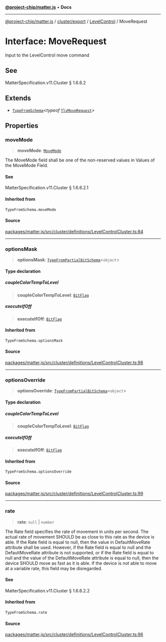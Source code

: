 [**@project-chip/matter.js**](../../../../../README.md) • **Docs**

***

[@project-chip/matter.js](../../../../../modules.md) / [cluster/export](../../../README.md) / [LevelControl](../README.md) / MoveRequest

# Interface: MoveRequest

Input to the LevelControl move command

## See

MatterSpecification.v11.Cluster § 1.6.6.2

## Extends

- [`TypeFromSchema`](../../../../../tlv/export/README.md#typefromschemas)\<*typeof* [`TlvMoveRequest`](../README.md#tlvmoverequest)\>

## Properties

### moveMode

> **moveMode**: [`MoveMode`](../enumerations/MoveMode.md)

The MoveMode field shall be one of the non-reserved values in Values of the MoveMode Field.

#### See

MatterSpecification.v11.Cluster § 1.6.6.2.1

#### Inherited from

`TypeFromSchema.moveMode`

#### Source

[packages/matter.js/src/cluster/definitions/LevelControlCluster.ts:84](https://github.com/project-chip/matter.js/blob/7a8cbb56b87d4ccf34bec5a9a95ab40a1711324f/packages/matter.js/src/cluster/definitions/LevelControlCluster.ts#L84)

***

### optionsMask

> **optionsMask**: [`TypeFromPartialBitSchema`](../../../../../schema/export/README.md#typefrompartialbitschemat)\<`object`\>

#### Type declaration

##### coupleColorTempToLevel

> **coupleColorTempToLevel**: [`BitFlag`](../../../../../schema/export/README.md#bitflag)

##### executeIfOff

> **executeIfOff**: [`BitFlag`](../../../../../schema/export/README.md#bitflag)

#### Inherited from

`TypeFromSchema.optionsMask`

#### Source

[packages/matter.js/src/cluster/definitions/LevelControlCluster.ts:98](https://github.com/project-chip/matter.js/blob/7a8cbb56b87d4ccf34bec5a9a95ab40a1711324f/packages/matter.js/src/cluster/definitions/LevelControlCluster.ts#L98)

***

### optionsOverride

> **optionsOverride**: [`TypeFromPartialBitSchema`](../../../../../schema/export/README.md#typefrompartialbitschemat)\<`object`\>

#### Type declaration

##### coupleColorTempToLevel

> **coupleColorTempToLevel**: [`BitFlag`](../../../../../schema/export/README.md#bitflag)

##### executeIfOff

> **executeIfOff**: [`BitFlag`](../../../../../schema/export/README.md#bitflag)

#### Inherited from

`TypeFromSchema.optionsOverride`

#### Source

[packages/matter.js/src/cluster/definitions/LevelControlCluster.ts:99](https://github.com/project-chip/matter.js/blob/7a8cbb56b87d4ccf34bec5a9a95ab40a1711324f/packages/matter.js/src/cluster/definitions/LevelControlCluster.ts#L99)

***

### rate

> **rate**: `null` \| `number`

The Rate field specifies the rate of movement in units per second. The actual rate of movement SHOULD be as
close to this rate as the device is able. If the Rate field is equal to null, then the value in
DefaultMoveRate attribute shall be used. However, if the Rate field is equal to null and the DefaultMoveRate
attribute is not supported, or if the Rate field is equal to null and the value of the DefaultMoveRate
attribute is equal to null, then the device SHOULD move as fast as it is able. If the device is not able to
move at a variable rate, this field may be disregarded.

#### See

MatterSpecification.v11.Cluster § 1.6.6.2.2

#### Inherited from

`TypeFromSchema.rate`

#### Source

[packages/matter.js/src/cluster/definitions/LevelControlCluster.ts:96](https://github.com/project-chip/matter.js/blob/7a8cbb56b87d4ccf34bec5a9a95ab40a1711324f/packages/matter.js/src/cluster/definitions/LevelControlCluster.ts#L96)
